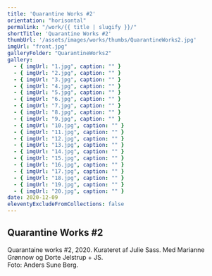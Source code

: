 ```yaml
---
title: 'Quarantine Works #2'
orientation: "horisontal"
permalink: "/work/{{ title | slugify }}/"
shortTitle: 'Quarantine Works #2'
thumbUrl: '/assets/images/works/thumbs/QuarantineWorks2.jpg'
imgUrl: "front.jpg"
galleryFolder: "QuarantineWorks2"
gallery:
  - { imgUrl: "1.jpg", caption: "" }
  - { imgUrl: "2.jpg", caption: "" }
  - { imgUrl: "3.jpg", caption: "" }
  - { imgUrl: "4.jpg", caption: "" }
  - { imgUrl: "5.jpg", caption: "" }
  - { imgUrl: "6.jpg", caption: "" }
  - { imgUrl: "7.jpg", caption: "" }
  - { imgUrl: "8.jpg", caption: "" }
  - { imgUrl: "9.jpg", caption: "" }
  - { imgUrl: "10.jpg", caption: "" }
  - { imgUrl: "11.jpg", caption: "" }
  - { imgUrl: "12.jpg", caption: "" }
  - { imgUrl: "13.jpg", caption: "" }
  - { imgUrl: "14.jpg", caption: "" }
  - { imgUrl: "15.jpg", caption: "" }
  - { imgUrl: "16.jpg", caption: "" }
  - { imgUrl: "17.jpg", caption: "" }
  - { imgUrl: "18.jpg", caption: "" }
  - { imgUrl: "19.jpg", caption: "" }
  - { imgUrl: "20.jpg", caption: "" }
date: 2020-12-09
eleventyExcludeFromCollections: false
---
```



<div class="Txt">
  <h2>Quarantine Works #2</h2>
  <p>Quarantaine works #2, 2020. Kurateret af Julie Sass. Med Marianne Grønnow og Dorte Jelstrup + JS.<br>
  Foto: Anders Sune Berg.&nbsp;</p>
</div>